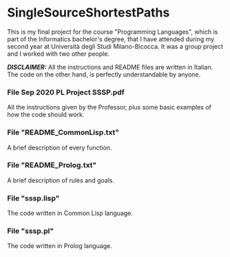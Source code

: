 # SingleSourceShortestPaths
This is my final project for the course "Programming Languages", which is part of the Informatics bachelor's degree, that I have attended during my second year at Università degli Studi Milano-Bicocca. It was a group project and I worked with two other people.

***DISCLAIMER:*** All the instructions and README files are written in Italian. The code on the other hand, is perfectly understandable by anyone.

### File Sep 2020 PL Project SSSP.pdf
All the instructions given by the Professor, plus some basic examples of how the code should work.

### File "README_CommonLisp.txt"
A brief description of every function.

### File "README_Prolog.txt"
A brief description of rules and goals.

### File "sssp.lisp"
The code written in Common Lisp language.

### File "sssp.pl"
The code written in Prolog language.


